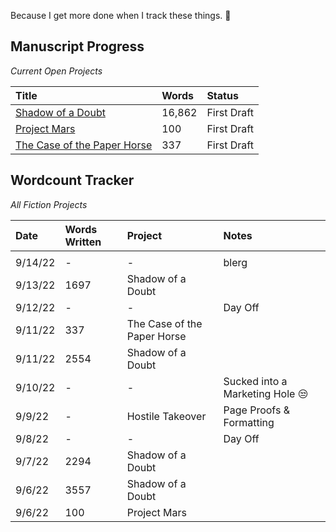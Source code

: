 Because I get more done when I track these things. 🧐 


## Manuscript Progress
*Current Open Projects*

| Title                                             | Words  | Status      |
|:------------------------------------------------- |:------ |:----------- |
| [Shadow of a Doubt](/notes/shadow-doubt)          | 16,862 | First Draft |
| [Project Mars](/notes/project-mars)               | 100    | First Draft |
| [The Case of the Paper Horse](/notes/paper-horse) | 337    | First Draft |



## Wordcount Tracker
*All Fiction Projects*

| Date    | Words Written | Project                     | Notes                           |
|:------- |:------------- |:--------------------------- |:------------------------------- |
|         |               |                             |                                 |
| 9/14/22 | -             | -                           | blerg                                |
| 9/13/22 | 1697          | Shadow of a Doubt           |                                 |
| 9/12/22 | -             | -                           | Day Off                       |
| 9/11/22 | 337           | The Case of the Paper Horse |                                 |
| 9/11/22 | 2554          | Shadow of a Doubt           |                                 |
| 9/10/22 | -             | -                           | Sucked into a Marketing Hole 😒 |
| 9/9/22  | -             | Hostile Takeover            | Page Proofs & Formatting        |
| 9/8/22  | -             | -                           | Day Off                         |
| 9/7/22  | 2294          | Shadow of a Doubt           |                                 |
| 9/6/22  | 3557          | Shadow of a Doubt           |                                 |
| 9/6/22  | 100           | Project Mars                |                                 |
